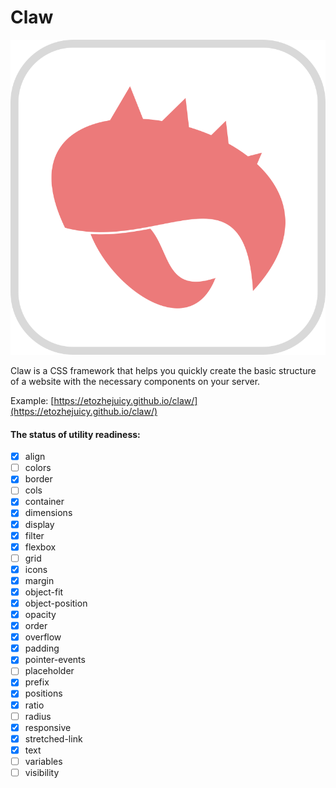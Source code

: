 # Claw

![logo](public/logo-min.svg)

Claw is a CSS framework that helps you quickly create the basic structure of a website with the necessary components on your server.

Example: [https://etozhejuicy.github.io/claw/](https://etozhejuicy.github.io/claw/)

#### The status of utility readiness:

- [x]  align
- [ ]  colors
- [x]  border
- [ ]  cols
- [x]  container
- [x]  dimensions
- [x]  display
- [x]  filter
- [x]  flexbox
- [ ]  grid
- [x]  icons
- [x]  margin
- [x]  object-fit
- [x]  object-position
- [x]  opacity
- [x]  order
- [x]  overflow
- [x]  padding
- [x]  pointer-events
- [ ]  placeholder
- [x]  prefix
- [x]  positions
- [x]  ratio
- [ ]  radius
- [x]  responsive
- [x]  stretched-link
- [x]  text
- [ ]  variables
- [ ]  visibility
